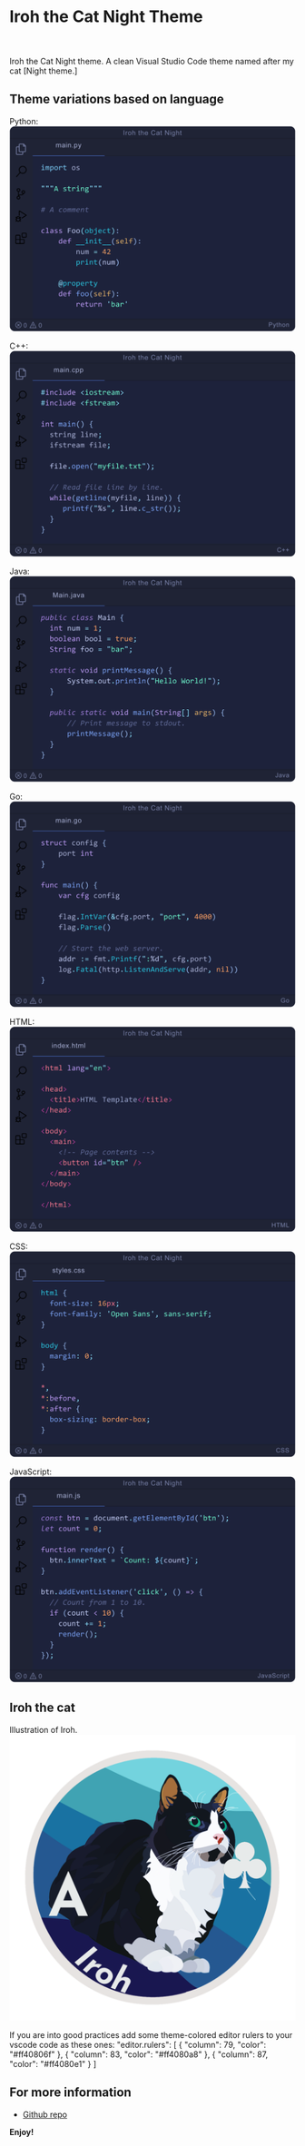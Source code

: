 # Iroh the Cat Night Theme

<br><br>Iroh the Cat Night theme. A clean Visual Studio Code theme named after my cat [Night theme.]

## Theme variations based on language

Python:
![Python](https://raw.githubusercontent.com/sape94/iroh-the-cat-night/main/theme-variations-images/iroh-the-cat-night-python.png)

C++:
![C++](https://raw.githubusercontent.com/sape94/iroh-the-cat-night/main/theme-variations-images/iroh-the-cat-night-cplusplus.png)

Java:
![Java](https://raw.githubusercontent.com/sape94/iroh-the-cat-night/main/theme-variations-images/iroh-the-cat-night-java.png)

Go:
![Go](https://raw.githubusercontent.com/sape94/iroh-the-cat-night/main/theme-variations-images/iroh-the-cat-night-go.png)

HTML:
![HTML](https://raw.githubusercontent.com/sape94/iroh-the-cat-night/main/theme-variations-images/iroh-the-cat-night-html.png)

CSS:
![CSS](https://raw.githubusercontent.com/sape94/iroh-the-cat-night/main/theme-variations-images/iroh-the-cat-night-css.png)

JavaScript:
![JavaScript](https://raw.githubusercontent.com/sape94/iroh-the-cat-night/main/theme-variations-images/iroh-the-cat-night-javascript.png)

## Iroh the cat

Illustration of Iroh.
![Iroh the Cat](https://raw.githubusercontent.com/sape94/iroh-the-cat-night/main/icon.png)

If you are into good practices add some theme-colored editor rulers to your vscode code as these ones:
"editor.rulers": [
{
"column": 79,
"color": "#ff40806f"
},
{
"column": 83,
"color": "#ff4080a8"
},
{
"column": 87,
"color": "#ff4080e1"
}
]

## For more information

- [Github repo](https://github.com/sape94/iroh-the-cat-night)

**Enjoy!**
